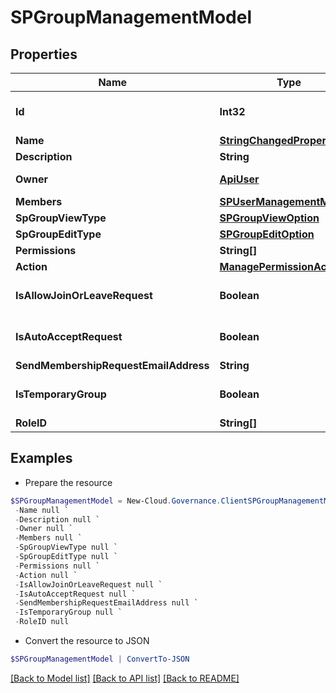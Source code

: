 # SPGroupManagementModel
## Properties

Name | Type | Description | Notes
------------ | ------------- | ------------- | -------------
**Id** | **Int32** |  | [optional] [default to 0]
**Name** | [**StringChangedProperty**](StringChangedProperty.md) |  | [optional] 
**Description** | **String** |  | [optional] 
**Owner** | [**ApiUser**](ApiUser.md) | ApiUser model | [optional] 
**Members** | [**SPUserManagementModel[]**](SPUserManagementModel.md) |  | [optional] 
**SpGroupViewType** | [**SPGroupViewOption**](SPGroupViewOption.md) |  | [optional] 
**SpGroupEditType** | [**SPGroupEditOption**](SPGroupEditOption.md) |  | [optional] 
**Permissions** | **String[]** |  | [optional] 
**Action** | [**ManagePermissionAction**](ManagePermissionAction.md) |  | [optional] 
**IsAllowJoinOrLeaveRequest** | **Boolean** |  | [optional] [default to $false]
**IsAutoAcceptRequest** | **Boolean** |  | [optional] [default to $false]
**SendMembershipRequestEmailAddress** | **String** |  | [optional] 
**IsTemporaryGroup** | **Boolean** |  | [optional] [default to $false]
**RoleID** | **String[]** |  | [optional] 

## Examples

- Prepare the resource
```powershell
$SPGroupManagementModel = New-Cloud.Governance.ClientSPGroupManagementModel  -Id null `
 -Name null `
 -Description null `
 -Owner null `
 -Members null `
 -SpGroupViewType null `
 -SpGroupEditType null `
 -Permissions null `
 -Action null `
 -IsAllowJoinOrLeaveRequest null `
 -IsAutoAcceptRequest null `
 -SendMembershipRequestEmailAddress null `
 -IsTemporaryGroup null `
 -RoleID null
```

- Convert the resource to JSON
```powershell
$SPGroupManagementModel | ConvertTo-JSON
```

[[Back to Model list]](../README.md#documentation-for-models) [[Back to API list]](../README.md#documentation-for-api-endpoints) [[Back to README]](../README.md)

